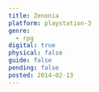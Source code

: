```yaml
---
title: Zenonia
platform: playstation-3
genre:
  - rpg
digital: true
physical: false
guide: false
pending: false
posted: 2014-02-13
---
```

